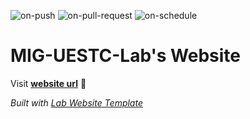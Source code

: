 
  ![on-push](../../actions/workflows/on-push.yaml/badge.svg)
  ![on-pull-request](../../actions/workflows/on-pull-request.yaml/badge.svg)
  ![on-schedule](../../actions/workflows/on-schedule.yaml/badge.svg)

  # MIG-UESTC-Lab's Website

  Visit **[website url](#)** 🚀

  _Built with [Lab Website Template](https://greene-lab.gitbook.io/lab-website-template-docs)_
